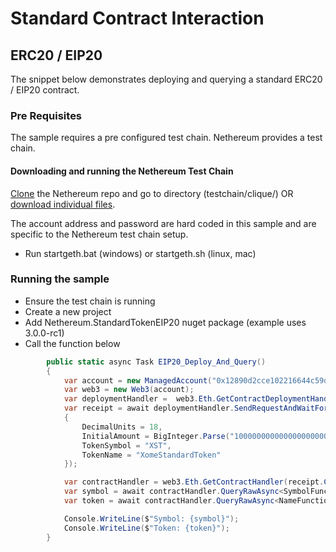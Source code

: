 # Standard Contract Interaction

## ERC20 / EIP20

The snippet below demonstrates deploying and querying a standard ERC20 / EIP20 contract.

### Pre Requisites

The sample requires a pre configured test chain.  Nethereum provides a test chain.  

#### Downloading and running the Nethereum Test Chain
[Clone](https://github.com/Nethereum/Nethereum.git) the Nethereum repo and go to directory (testchain/clique/) OR [download individual files](https://github.com/Nethereum/Nethereum/tree/master/testchain/clique).

The account address and password are hard coded in this sample and are specific to the Nethereum test chain setup.

 - Run startgeth.bat (windows) or startgeth.sh (linux, mac)
 
 ### Running the sample
 - Ensure the test chain is running
 - Create a new project
 - Add Nethereum.StandardTokenEIP20 nuget package  (example uses 3.0.0-rc1)
 - Call the function below

``` csharp
        public static async Task EIP20_Deploy_And_Query()
        {
            var account = new ManagedAccount("0x12890d2cce102216644c59daE5baed380d84830c", "password");
            var web3 = new Web3(account);
            var deploymentHandler =  web3.Eth.GetContractDeploymentHandler<EIP20Deployment>();
            var receipt = await deploymentHandler.SendRequestAndWaitForReceiptAsync(new EIP20Deployment()
            {
                DecimalUnits = 18,
                InitialAmount = BigInteger.Parse("10000000000000000000000000"),
                TokenSymbol = "XST",
                TokenName = "XomeStandardToken"
            });

            var contractHandler = web3.Eth.GetContractHandler(receipt.ContractAddress);
            var symbol = await contractHandler.QueryRawAsync<SymbolFunction, StringBytes32Decoder, string>();
            var token = await contractHandler.QueryRawAsync<NameFunction, StringBytes32Decoder, string>();

            Console.WriteLine($"Symbol: {symbol}");
            Console.WriteLine($"Token: {token}");
        }
```